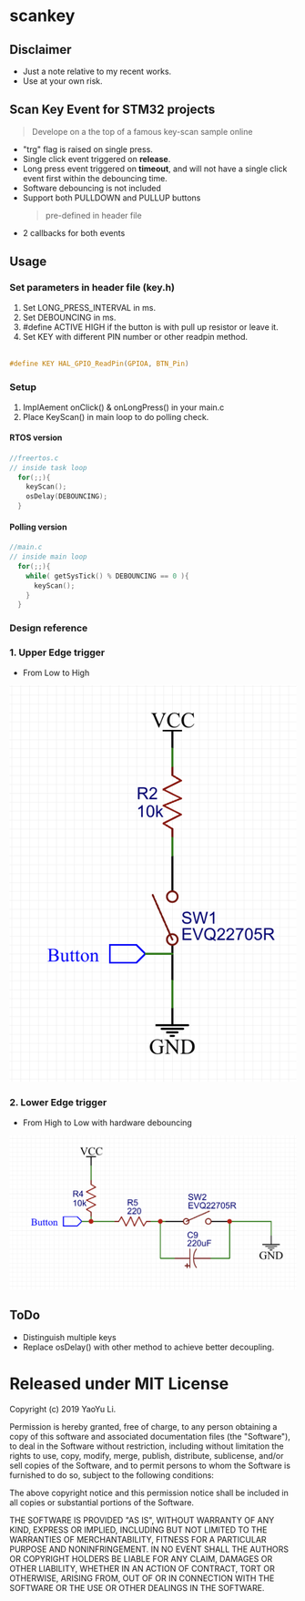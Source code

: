 # scankey

## Disclaimer

- Just a note relative to my recent works. 
- Use at your own risk.

## Scan Key Event for STM32 projects
> Develope on a the top of a famous key-scan sample online

- "trg" flag is raised on single press.
- Single click event triggered on **release**.
- Long press event triggered on **timeout**, and will not have a single click event first within the debouncing time.
- Software debouncing is not included
- Support both PULLDOWN and PULLUP buttons
    > pre-defined in header file
- 2 callbacks for both events

## Usage

### Set parameters in header file (key.h)

1. Set LONG_PRESS_INTERVAL in ms.
2. Set DEBOUNCING in ms.
3. #define ACTIVE HIGH if the button is with pull up resistor or leave it.
4. Set KEY with different PIN number or other readpin method.

~~~ c

#define KEY HAL_GPIO_ReadPin(GPIOA, BTN_Pin)

~~~

### Setup

1. ImplAement onClick() & onLongPress() in your main.c
2. Place KeyScan() in main loop to do polling check.

#### RTOS version

~~~ c
//freertos.c
// inside task loop
  for(;;){
    keyScan();
    osDelay(DEBOUNCING);
  }
~~~

#### Polling version

~~~ c
//main.c
// inside main loop
  for(;;){
    while( getSysTick() % DEBOUNCING == 0 ){
      keyScan();
    }
  }
~~~

### Design reference

### 1. Upper Edge trigger

- From Low to High

![](upperedge.png)

### 2. Lower Edge trigger

- From High to Low with hardware debouncing

![](loweredge.png)

## ToDo

- Distinguish multiple keys
- Replace osDelay() with other method to achieve better decoupling.

# Released under MIT License

Copyright (c) 2019 YaoYu Li.

Permission is hereby granted, free of charge, to any person obtaining a copy of this software and associated documentation files (the "Software"), to deal in the Software without restriction, including without limitation the rights to use, copy, modify, merge, publish, distribute, sublicense, and/or sell copies of the Software, and to permit persons to whom the Software is furnished to do so, subject to the following conditions:

The above copyright notice and this permission notice shall be included in all copies or substantial portions of the Software.

THE SOFTWARE IS PROVIDED "AS IS", WITHOUT WARRANTY OF ANY KIND, EXPRESS OR IMPLIED, INCLUDING BUT NOT LIMITED TO THE WARRANTIES OF MERCHANTABILITY, FITNESS FOR A PARTICULAR PURPOSE AND NONINFRINGEMENT. IN NO EVENT SHALL THE AUTHORS OR COPYRIGHT HOLDERS BE LIABLE FOR ANY CLAIM, DAMAGES OR OTHER LIABILITY, WHETHER IN AN ACTION OF CONTRACT, TORT OR OTHERWISE, ARISING FROM, OUT OF OR IN CONNECTION WITH THE SOFTWARE OR THE USE OR OTHER DEALINGS IN THE SOFTWARE.
